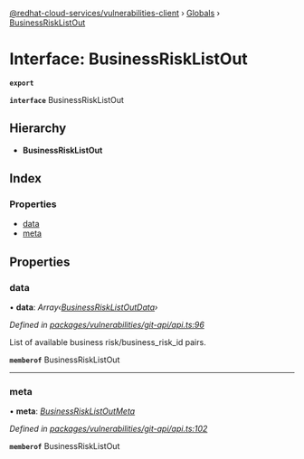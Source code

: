 [@redhat-cloud-services/vulnerabilities-client](../README.md) › [Globals](../globals.md) › [BusinessRiskListOut](businessrisklistout.md)

# Interface: BusinessRiskListOut

**`export`** 

**`interface`** BusinessRiskListOut

## Hierarchy

* **BusinessRiskListOut**

## Index

### Properties

* [data](businessrisklistout.md#data)
* [meta](businessrisklistout.md#meta)

## Properties

###  data

• **data**: *Array‹[BusinessRiskListOutData](businessrisklistoutdata.md)›*

*Defined in [packages/vulnerabilities/git-api/api.ts:96](https://github.com/Hyperkid123/javascript-clients/blob/master/packages/vulnerabilities/git-api/api.ts#L96)*

List of available business risk/business_risk_id pairs.

**`memberof`** BusinessRiskListOut

___

###  meta

• **meta**: *[BusinessRiskListOutMeta](businessrisklistoutmeta.md)*

*Defined in [packages/vulnerabilities/git-api/api.ts:102](https://github.com/Hyperkid123/javascript-clients/blob/master/packages/vulnerabilities/git-api/api.ts#L102)*

**`memberof`** BusinessRiskListOut

